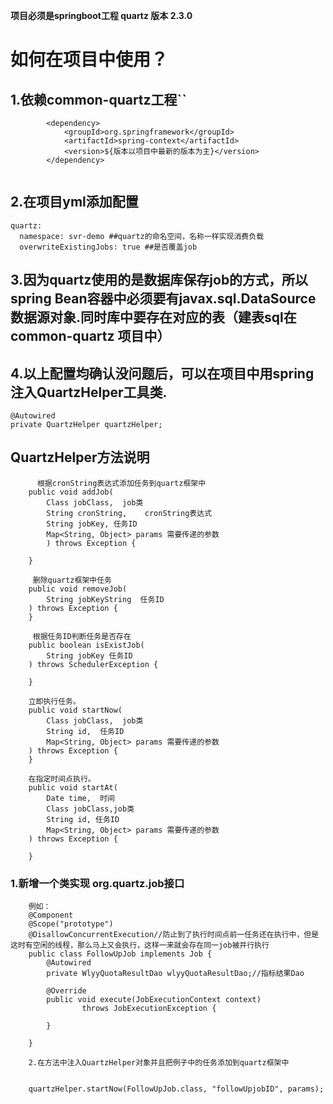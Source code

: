 **项目必须是springboot工程
quartz 版本 2.3.0**

# 如何在项目中使用？
## 1.依赖common-quartz工程``

```
        <dependency>
            <groupId>org.springframework</groupId>
            <artifactId>spring-context</artifactId>
            <version>${版本以项目中最新的版本为主}</version>
        </dependency>
        
```

## 2.在项目yml添加配置
    quartz:
      namespace: svr-demo ##quartz的命名空间，名称一样实现消费负载
      overwriteExistingJobs: true ##是否覆盖job
      
      
## 3.因为quartz使用的是数据库保存job的方式，所以spring Bean容器中必须要有javax.sql.DataSource数据源对象.同时库中要存在对应的表（建表sql在common-quartz 项目中）

## 4.以上配置均确认没问题后，可以在项目中用spring注入QuartzHelper工具类.
    
    @Autowired
    private QuartzHelper quartzHelper;
    
    
##     QuartzHelper方法说明

          根据cronString表达式添加任务到quartz框架中
        public void addJob(
            Class jobClass,  job类
            String cronString,    cronString表达式
            String jobKey, 任务ID
            Map<String, Object> params 需要传递的参数
            ) throws Exception {
            
        }
        
         删除quartz框架中任务
        public void removeJob(
            String jobKeyString  任务ID
        ) throws Exception {
        }
        
         根据任务ID判断任务是否存在
        public boolean isExistJob(
            String jobKey 任务ID
        ) throws SchedulerException {
          
        }
        
        立即执行任务。
        public void startNow(
            Class jobClass,  job类
            String id,  任务ID
            Map<String, Object> params 需要传递的参数
        ) throws Exception {
        }
        
        在指定时间点执行。
        public void startAt(
            Date time,  时间
            Class jobClass,job类
            String id, 任务ID
            Map<String, Object> params 需要传递的参数
        ) throws Exception {

        }
        
        
###         1.新增一个类实现 org.quartz.job接口
        例如：   
        @Component
        @Scope("prototype")
        @DisallowConcurrentExecution//防止到了执行时间点前一任务还在执行中，但是这时有空闲的线程，那么马上又会执行，这样一来就会存在同一job被并行执行
        public class FollowUpJob implements Job {
            @Autowired
            private WlyyQuotaResultDao wlyyQuotaResultDao;//指标结果Dao

            @Override
            public void execute(JobExecutionContext context)
                    throws JobExecutionException {

            }

        }
        
        2.在方法中注入QuartzHelper对象并且把例子中的任务添加到quartz框架中  
        
        
        quartzHelper.startNow(FollowUpJob.class, "followUpjobID", params);

    
    